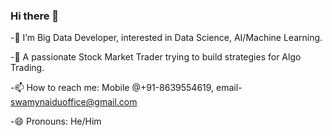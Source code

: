 ### Hi there 👋

-🔭 I’m Big Data Developer, interested in Data Science, AI/Machine Learning. 

-🌱 A passionate Stock Market Trader trying to build strategies for Algo Trading.

-📫 How to reach me: Mobile @+91-8639554619, email- swamynaiduoffice@gmail.com

-😄 Pronouns: He/Him
<!--
**SwamyNaiduLenka/SwamyNaiduLenka** is a ✨ _special_ ✨ repository because its `README.md` (this file) appears on your GitHub profile.

Here are some ideas to get you started:

- 🔭 I’m currently working on Data Analysis, Machine Learning 
- 🌱 I’m currently learning ML Ops
- 👯 I’m looking to collaborate on ...
- 🤔 I’m looking for help with ...
- 💬 Ask me about ...
- 📫 How to reach me: Mobile @+91-8639554619, email- swamynaiduoffice@gmail.com
- 😄 Pronouns: He/Him
- ⚡ Fun fact: ...
-->

